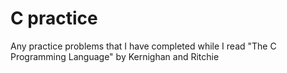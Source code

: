 # C practice
Any practice problems that I have completed while I read "The C Programming Language" by Kernighan and Ritchie

